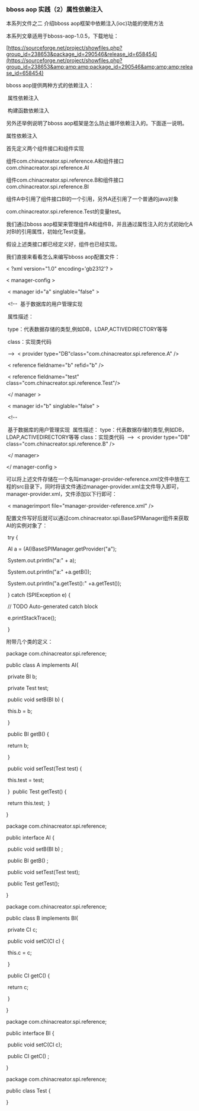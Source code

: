 ### bboss aop 实践（2）属性依赖注入

本系列文件之二 介绍bboss aop框架中依赖注入(ioc)功能的使用方法

本系列文章适用于bboss-aop-1.0.5，下载地址：

[https://sourceforge.net/project/showfiles.php?group_id=238653&package_id=290546&release_id=658454](https://sourceforge.net/project/showfiles.php?group_id=238653&amp;amp;amp;package_id=290546&amp;amp;amp;release_id=658454)

bboss aop提供两种方式的依赖注入：

​     属性依赖注入

​     构建函数依赖注入

另外还举例说明了bboss aop框架是怎么防止循环依赖注入的。下面逐一说明。

属性依赖注入

首先定义两个组件接口和组件实现

​    组件com.chinacreator.spi.reference.A和组件接口com.chinacreator.spi.reference.AI

​    组件com.chinacreator.spi.reference.B和组件接口com.chinacreator.spi.reference.BI

   组件A中引用了组件接口BI的一个引用，另外A还引用了一个普通的java对象

com.chinacreator.spi.reference.Test的变量test。

   我们通过bboss aop框架来管理组件A和组件B，并且通过属性注入的方式初始化A对BI的引用属性，初始化Test变量。

   假设上述类接口都已经定义好，组件也已经实现。

   我们直接来看看怎么来编写bboss aop配置文件：

 < ?xml version="1.0" encoding='gb2312'? >

< manager-config >

​        < manager id="a" singlable="false" >

​                <!--
​                        基于数据库的用户管理实现

​                        属性描述：

​                        type：代表数据存储的类型,例如DB，LDAP,ACTIVEDIRECTORY等等            

​                    class：实现类代码

​            -->
​            < provider type="DB"class="com.chinacreator.spi.reference.A" />

​            < reference fieldname="b" refid="b" />

​            < reference fieldname="test" class="com.chinacreator.spi.reference.Test"/>               

​    </ manager >     

​    < manager id="b" singlable="false" >

​            <!--

​                       基于数据库的用户管理实现
​                        属性描述：
​                        type：代表数据存储的类型,例如DB，LDAP,ACTIVEDIRECTORY等等
​                        class：实现类代码
​                                        -->
​                < provider type="DB"                         class="com.chinacreator.spi.reference.B" />

​            </ manager> 

</ manager-config >

可以将上述文件存储在一个名叫manager-provider-reference.xml文件中放在工程的src目录下，同时将该文件通过manager-provider.xml主文件导入即可，manager-provider.xml，文件添加以下行即可：

​        < managerimport file="manager-provider-reference.xml" />

配置文件写好后就可以通过com.chinacreator.spi.BaseSPIManager组件来获取AI的实例对象了：

​            try {

​                    AI a = (AI)BaseSPIManager.getProvider("a");

​                    System.out.println("a:" + a);

​                    System.out.println("a:" +a.getB());

​                    System.out.println("a.getTest():" +a.getTest());

​            } catch (SPIException e) {

​                    // TODO Auto-generated catch block

​                    e.printStackTrace();

​            }

  附带几个类的定义：

package com.chinacreator.spi.reference;

public class A implements AI{

​        private BI b;

​        private Test test;

​        public void setB(BI b) {

​                this.b = b;

​        }

​        public BI getB() {

​                return b;

​        }

​        public void setTest(Test test) {

​                this.test = test;

​        }
​        public Test getTest() {

​                return this.test;
​        }

}


package com.chinacreator.spi.reference;

public interface AI {

​        public void setB(BI b) ;

​        public BI getB() ;

​        public void setTest(Test test);

​        public Test getTest();

}

package com.chinacreator.spi.reference;

public class B  implements BI{

​        private CI c;

​        public void setC(CI c) {

​                this.c = c;

​        }

​        public CI getC() {

​                return c;

​        }

}

package com.chinacreator.spi.reference;

public interface BI {

​        public void setC(CI c);

​        public CI getC() ;

}

package com.chinacreator.spi.reference;

public class Test {

}